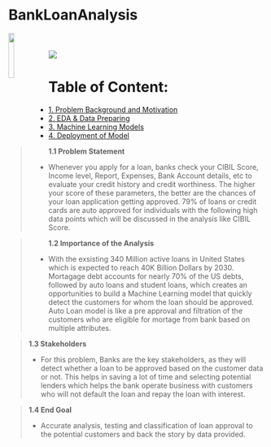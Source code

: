 # BankLoanAnalysis

<img src="https://upload.wikimedia.org/wikipedia/commons/f/f3/W._P._Carey_School_of_Business_logo.png" width=15% align=left> <br><br>
<img src="https://dealerimages.dealereprocess.com/image/upload/2025555.jpg">

# Table of Content: <a class="anchor" id="table-of-content"></a>
* [1. Problem Background and Motivation](#problem-background)
* [2. EDA & Data Preparing](#Data-Prep)
* [3. Machine Learning Models](#ml-models)
* [4. Deployment of Model](#model-deployment)
    
>**1.1 Problem Statement**<br>
>- Whenever you apply for a loan, banks check your CIBIL Score, Income level, Report, Expenses, Bank Account details, etc to evaluate your credit history and credit worthiness. The higher your score of these parameters, the better are the chances of your loan application getting approved. 79% of loans or credit cards are auto approved for individuals with the following high data points which will be discussed in the analysis like CIBIL Score.

>**1.2 Importance of the Analysis**<br>
>- With the exsisting 340 Million active loans in United States which is expected to reach 40K Billion Dollars by 2030. Mortagage debt accounts for nearly 70% of the US debts, followed by auto loans and student loans, which creates an opportunities to build a Machine Learning model that quickly detect the customers for whom the loan should be approved. Auto Loan model is like a pre approval and filtration of the customers who are eligible for mortage from bank based on multiple attributes. 

>**1.3 Stakeholders**<br> 
>- For this problem, Banks are the key stakeholders, as they will detect whether a loan to be approved based on the customer data or not. This helps in saving a lot of time and selecting potential lenders which helps the bank operate business with customers who will not default the loan and repay the loan with interest. 

>**1.4 End Goal**<br>
>- Accurate analysis, testing and classification of loan approval to the potential customers and back the story by data provided.    



